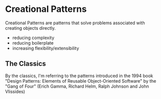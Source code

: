 # Creational Patterns
Creational Patterns are patterns that solve problems associated with
creating objects directly. 
- reducing complexity
- reducing boilerplate
- increasing flexibility/extensibility


## The Classics
By the classics, I'm referring to the patterns introduced in the 1994 book
"Design Patterns: Elements of Reusable Object-Oriented Software" by the "Gang of Four"
(Erich Gamma, Richard Helm, Ralph Johnson and John Vlissides)



